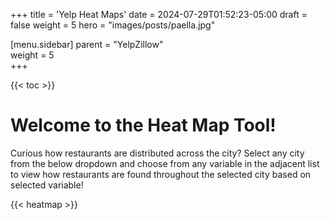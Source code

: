 +++
title = 'Yelp Heat Maps'
date = 2024-07-29T01:52:23-05:00
draft = false
weight = 5
hero = "images/posts/paella.jpg"

[menu.sidebar]
parent = "YelpZillow"            
weight = 5  
+++

{{< toc >}}

# Welcome to the Heat Map Tool!

Curious how restaurants are distributed across the city? Select any city from the below dropdown and choose from any variable in the adjacent list to view how restaurants are found throughout the selected city based on selected variable!

{{< heatmap >}}